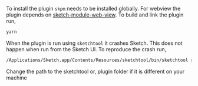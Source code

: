 To install the plugin `skpm` needs to be installed globally. For webview the plugin depends on [sketch-module-web-view](https://github.com/skpm/sketch-module-web-view). To build and link the plugin run,

```bash
yarn
```

When the plugin is run using `sketchtool` it crashes Sketch. This does not happen when run from the Sketch UI. To reproduce the crash run,

```bash
/Applications/Sketch.app/Contents/Resources/sketchtool/bin/sketchtool run ~/Library/Application\ Support/com.bohemiancoding.sketch3/Plugins/sketch-crash-plugin/sketch-crash-plugin.sketchplugin my-command-identifier
```

Change the path to the sketchtool or, plugin folder if it is different on your machine
